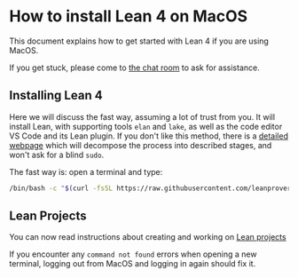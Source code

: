 # How to install Lean 4 on MacOS

This document explains how to get started with Lean 4 if you
are using MacOS.

If you get stuck, please come to [the chat room](https://leanprover.zulipchat.com/) to ask for assistance.

## Installing Lean 4

Here we will discuss the fast way, assuming a lot of trust from you. It
will install Lean, with supporting tools `elan` and `lake`,
as well as the code editor VS Code and its Lean plugin.
If you don't like this method, there is a
[detailed webpage](macos_details.html) which will decompose the
process into described stages, and won't ask for a blind `sudo`.

The fast way is: open a terminal and type:
```bash
/bin/bash -c "$(curl -fsSL https://raw.githubusercontent.com/leanprover-community/mathlib4/master/scripts/install_macos.sh)" && source ~/.profile
```
## Lean Projects

You can now read instructions about creating and working on [Lean projects](project.html)

If you encounter any `command not found` errors when opening a new terminal,
logging out from MacOS and logging in again should fix it.
